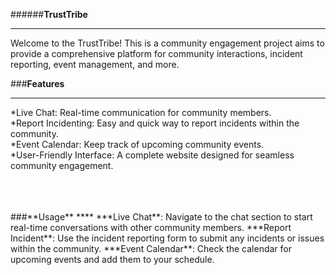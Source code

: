######**TrustTribe**
****
Welcome to the TrustTribe! This is a community engagement project aims to provide a comprehensive platform for community interactions, incident reporting, event management, and more.

###**Features** <br>
****
*Live Chat: Real-time communication for community members.<br>
*Report Incidenting: Easy and quick way to report incidents within the community.<br>
*Event Calendar: Keep track of upcoming community events.<br>
*User-Friendly Interface: A complete website designed for seamless community engagement.<br>

<br>
<br>
<br>
###**Usage**
****
***Live Chat**: Navigate to the chat section to start real-time conversations with other community members.
***Report Incident**: Use the incident reporting form to submit any incidents or issues within the community.
***Event Calendar**: Check the calendar for upcoming events and add them to your schedule.


